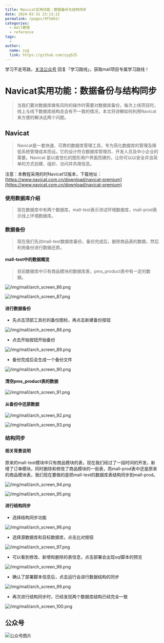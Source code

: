 ```yaml
---
title: Navicat实用功能：数据备份与结构同步
date: 2024-03-31 23:13:22
permalink: /pages/9f5d62/
categories:
  - mall教程
  - reference
tags:
  - 
author: 
  name: zyg
  link: https://github.com/zyg525
---
```

学习不走弯路，[关注公众号](#公众号) 回复「学习路线」，获取mall项目专属学习路线！

# Navicat实用功能：数据备份与结构同步

> 当我们要对数据库做有风险的操作时需要对数据库备份，每次上线项目时，线上与线下数据库结构总会有不一致的情况，本文将讲解如何利用Navicat来方便的解决这两个问题。

## Navicat

> Navicat是一套快速、可靠的数据库管理工具，专为简化数据库的管理及降低系统管理成本而设。它的设计符合数据库管理员、开发人员及中小企业的需要。Navicat 是以直觉化的图形用户界面而建的，让你可以以安全并且简单的方式创建、组织、访问并共用信息。

注意：本教程采用的时Navicat12版本，下载地址：[https://www.navicat.com.cn/download/navicat-premium](https://www.navicat.com.cn/download/navicat-premium)

### 使用数据库介绍

> 现在数据库中有两个数据库，mall-test表示测试环境数据库，mall-prod表示线上环境数据库。

### 数据备份

> 现在我们先对mall-test数据库备份，备份完成后，删除商品表的数据，然后利用备份进行数据还原。

#### mall-test中的数据概览
> 目前数据库中只有商品模块的数据库表，pms_product表中有一定的数据。

![/img/mall/arch_screen_86.png](/img/mall/arch_screen_86.png)

![/img/mall/arch_screen_87.png](/img/mall/arch_screen_87.png)

#### 进行数据备份

- 先点击顶部工具栏的备份图标，再点击新建备份按钮

![/img/mall/arch_screen_88.png](/img/mall/arch_screen_88.png)

- 点击开始按钮开始备份

![/img/mall/arch_screen_89.png](/img/mall/arch_screen_89.png)

- 备份完成后会生成一个备份文件

![/img/mall/arch_screen_90.png](/img/mall/arch_screen_90.png)

#### 清空pms_product表的数据

![/img/mall/arch_screen_91.png](/img/mall/arch_screen_91.png)

#### 从备份中还原数据

![/img/mall/arch_screen_92.png](/img/mall/arch_screen_92.png)

![/img/mall/arch_screen_93.png](/img/mall/arch_screen_93.png)

### 结构同步

#### 相关背景说明

原来的mall-test模块中只有商品模块的表，现在我们经过了一段时间的开发，新增了订单模块，同时删除和修改了商品模块的一些表，而mall-prod表中还是原来的商品模块表，我们现在要做的是把mall-test的数据库表结构同步到mall-prod。

![/img/mall/arch_screen_94.png](/img/mall/arch_screen_94.png)

![/img/mall/arch_screen_95.png](/img/mall/arch_screen_95.png)

#### 进行结构同步

- 选择结构同步功能

![/img/mall/arch_screen_96.png](/img/mall/arch_screen_96.png)

- 选择源数据库和目标数据库，点击比对按钮

![/img/mall/arch_screen_97.png](/img/mall/arch_screen_97.png)

- 可以看到修改、新增和删除的表信息，点击部署会出现sql脚本的预览

![/img/mall/arch_screen_98.png](/img/mall/arch_screen_98.png)

- 确认了部署脚本信息后，点击运行会进行数据结构的同步

![/img/mall/arch_screen_99.png](/img/mall/arch_screen_99.png)

- 再次进行结构同步时，已经发现两个数据库结构已经完全一致

![/img/mall/arch_screen_100.png](/img/mall/arch_screen_100.png)

## 公众号

![公众号图片](http://macro-oss.oss-cn-shenzhen.aliyuncs.com/mall/banner/qrcode_for_macrozheng_258.jpg)
